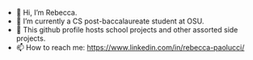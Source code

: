- 👋 Hi, I’m Rebecca.
- 🌱 I’m currently a CS post-baccalaureate student at OSU.
- 💞️ This github profile hosts school projects and other assorted side projects.
- 📫 How to reach me: https://www.linkedin.com/in/rebecca-paolucci/
<!---
repaolucci/repaolucci is a ✨ special ✨ repository because its `README.md` (this file) appears on your GitHub profile.
You can click the Preview link to take a look at your changes.
--->
